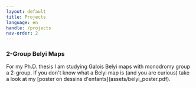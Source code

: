 ```yaml
---
layout: default
title: Projects
language: en
handle: /projects
nav-order: 2
---
```

<h3>2-Group Belyi Maps</h3>
For my Ph.D. thesis I am studying
Galois Belyi maps with monodromy group a 2-group.
If you don't know what a Belyi map is
(and you are curious) take a look at my
[poster on dessins d'enfants](assets/belyi_poster.pdf).
